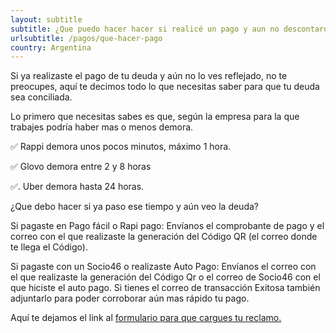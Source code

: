 ```yaml
---
layout: subtitle
subtitle: ¿Que puedo hacer hacer si realicé un pago y aun no descontaron mi deuda?
urlsubtitle: /pagos/que-hacer-pago
country: Argentina
---
```

Si ya realizaste el pago de tu deuda y aún no lo ves reflejado, no te preocupes, aquí te decimos todo lo que necesitas saber para que tu deuda sea conciliada.

Lo primero que necesitas sabes es que, según la empresa para la que trabajes podría haber mas o menos demora.

✅  Rappi demora unos pocos minutos, máximo 1 hora.

✅  Glovo demora entre 2 y 8 horas 

✅. Uber demora hasta 24 horas.

¿Que debo hacer si ya paso ese tiempo y aún veo la deuda?

Si pagaste en Pago fácil o Rapi pago:  Envíanos el comprobante de pago y el correo con el que realizaste la generación del Código QR (el correo donde te llega el Código).

Si pagaste con un Socio46 o realizaste Auto Pago: Envíanos el correo con el que realizaste la generación del Código Qr o el correo de Socio46 con el que hiciste el auto pago. Si tienes el correo de transacción Exitosa también adjuntarlo para poder corroborar aún mas rápido tu pago.

Aquí te dejamos el link al [formulario para que cargues tu reclamo.](/contact-us/11)